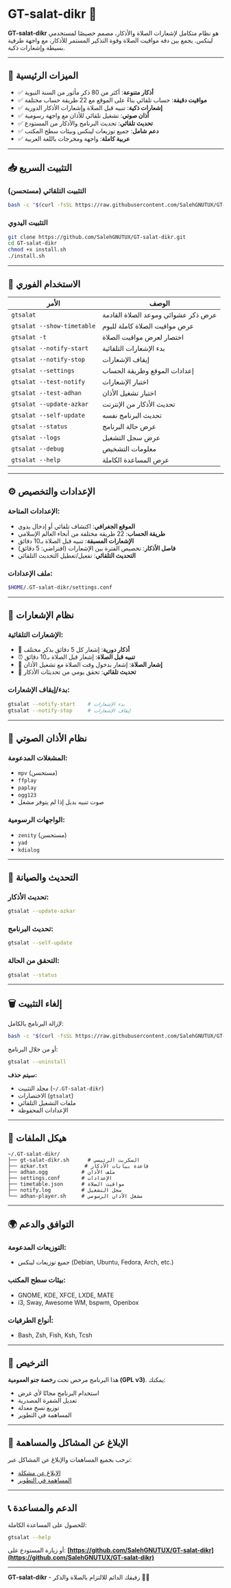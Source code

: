 # GT-salat-dikr 🕌

**GT-salat-dikr** هو نظام متكامل لإشعارات الصلاة والأذكار، مصمم خصيصًا لمستخدمي لينكس. يجمع بين دقة مواقيت الصلاة وقوة التذكير المستمر للأذكار، مع واجهة طرفية بسيطة وإشعارات ذكية.

---

## 🌟 الميزات الرئيسية

- ✅ **أذكار متنوعة**: أكثر من 80 ذكر مأثور من السنة النبوية
- ✅ **مواقيت دقيقة**: حساب تلقائي بناءً على الموقع مع 22 طريقة حساب مختلفة
- ✅ **إشعارات ذكية**: تنبيه قبل الصلاة وإشعارات الأذكار الدورية
- ✅ **أذان صوتي**: تشغيل تلقائي للأذان مع واجهة رسومية
- ✅ **تحديث تلقائي**: تحديث البرنامج والأذكار من المستودع
- ✅ **دعم شامل**: جميع توزيعات لينكس وبيئات سطح المكتب
- ✅ **عربية كاملة**: واجهة ومخرجات باللغة العربية

---

## 📥 التثبيت السريع

### التثبيت التلقائي (مستحسن)
```bash
bash -c "$(curl -fsSL https://raw.githubusercontent.com/SalehGNUTUX/GT-salat-dikr/main/install.sh)"
```

### التثبيت اليدوي
```bash
git clone https://github.com/SalehGNUTUX/GT-salat-dikr.git
cd GT-salat-dikr
chmod +x install.sh
./install.sh
```

---

## 🚀 الاستخدام الفوري

| الأمر | الوصف |
|-------|--------|
| `gtsalat` | عرض ذكر عشوائي وموعد الصلاة القادمة |
| `gtsalat --show-timetable` | عرض مواقيت الصلاة كاملة لليوم |
| `gtsalat -t` | اختصار لعرض مواقيت الصلاة |
| `gtsalat --notify-start` | بدء الإشعارات التلقائية |
| `gtsalat --notify-stop` | إيقاف الإشعارات |
| `gtsalat --settings` | إعدادات الموقع وطريقة الحساب |
| `gtsalat --test-notify` | اختبار الإشعارات |
| `gtsalat --test-adhan` | اختبار تشغيل الأذان |
| `gtsalat --update-azkar` | تحديث الأذكار من الإنترنت |
| `gtsalat --self-update` | تحديث البرنامج نفسه |
| `gtsalat --status` | عرض حالة البرنامج |
| `gtsalat --logs` | عرض سجل التشغيل |
| `gtsalat --debug` | معلومات التشخيص |
| `gtsalat --help` | عرض المساعدة الكاملة |

---

## ⚙️ الإعدادات والتخصيص

### الإعدادات المتاحة:
- **الموقع الجغرافي**: اكتشاف تلقائي أو إدخال يدوي
- **طريقة الحساب**: 22 طريقة مختلفة من أنحاء العالم الإسلامي
- **الإشعارات المسبقة**: تنبيه قبل الصلاة بـ10 دقائق
- **فاصل الأذكار**: تخصيص الفترة بين الإشعارات (افتراضي: 5 دقائق)
- **التحديث التلقائي**: تفعيل/تعطيل التحديث التلقائي

### ملف الإعدادات:
```bash
$HOME/.GT-salat-dikr/settings.conf
```

---

## 🔔 نظام الإشعارات

### الإشعارات التلقائية:
- 📖 **أذكار دورية**: إشعار كل 5 دقائق بذكر مختلف
- ⏰ **تنبيه قبل الصلاة**: إشعار قبل الصلاة بـ10 دقائق
- 🕌 **إشعار الصلاة**: إشعار بدخول وقت الصلاة مع تشغيل الأذان
- 🔄 **تحديث تلقائي**: تحقق يومي من تحديثات الأذكار

### بدء/إيقاف الإشعارات:
```bash
gtsalat --notify-start    # بدء الإشعارات
gtsalat --notify-stop     # إيقاف الإشعارات
```

---

## 🎵 نظام الأذان الصوتي

### المشغلات المدعومة:
- `mpv` (مستحسن)
- `ffplay` 
- `paplay`
- `ogg123`
- صوت تنبيه بديل إذا لم يتوفر مشغل

### الواجهات الرسومية:
- `zenity` (مستحسن)
- `yad`
- `kdialog`

---

## 🔄 التحديث والصيانة

### تحديث الأذكار:
```bash
gtsalat --update-azkar
```

### تحديث البرنامج:
```bash
gtsalat --self-update
```

### التحقق من الحالة:
```bash
gtsalat --status
```

---

## 🗑️ إلغاء التثبيت

لإزالة البرنامج بالكامل:
```bash
bash -c "$(curl -fsSL https://raw.githubusercontent.com/SalehGNUTUX/GT-salat-dikr/main/uninstall.sh)"
```

أو من خلال البرنامج:
```bash
gtsalat --uninstall
```

**سيتم حذف:**
- مجلد التثبيت (`~/.GT-salat-dikr`)
- الاختصارات (`gtsalat`)
- ملفات التشغيل التلقائي
- الإعدادات المحفوظة

---

## 📁 هيكل الملفات

```
~/.GT-salat-dikr/
├── gt-salat-dikr.sh      # السكربت الرئيسي
├── azkar.txt            # قاعدة بيانات الأذكار
├── adhan.ogg           # ملف الأذان
├── settings.conf       # الإعدادات
├── timetable.json      # مواقيت الصلاة
├── notify.log          # سجل التشغيل
└── adhan-player.sh     # مشغل الأذان الرسومي
```

---

## 🌍 التوافق والدعم

### التوزيعات المدعومة:
- جميع توزيعات لينكس (Debian, Ubuntu, Fedora, Arch, etc.)

### بيئات سطح المكتب:
- GNOME, KDE, XFCE, LXDE, MATE
- i3, Sway, Awesome WM, bspwm, Openbox

### أنواع الطرفيات:
- Bash, Zsh, Fish, Ksh, Tcsh

---

## 📜 الترخيص

هذا البرنامج مرخص تحت **رخصة جنو العمومية (GPL v3)**. يمكنك:
- استخدام البرنامج مجانًا لأي غرض
- تعديل الشفرة المصدرية
- توزيع نسخ معدلة
- المساهمة في التطوير

---

## 🐛 الإبلاغ عن المشاكل والمساهمة

نرحب بجميع المساهمات والإبلاغ عن المشاكل عبر:
- [الإبلاغ عن مشكلة](https://github.com/SalehGNUTUX/GT-salat-dikr/issues)
- [المساهمة في التطوير](https://github.com/SalehGNUTUX/GT-salat-dikr)

---

## 📞 الدعم والمساعدة

للحصول على المساعدة الكاملة:
```bash
gtsalat --help
```

أو زيارة المستودع على:
**[https://github.com/SalehGNUTUX/GT-salat-dikr](https://github.com/SalehGNUTUX/GT-salat-dikr)**

---

**GT-salat-dikr** - رفيقك الدائم للالتزام بالصلاة والذكر 🕌✨
